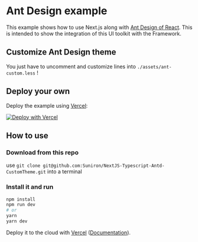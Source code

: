 # Ant Design example

This example shows how to use Next.js along with [Ant Design of React](http://ant.design). This is intended to show the integration of this UI toolkit with the Framework.

## Customize Ant Design theme

You just have to uncomment and customize lines into `./assets/ant-custom.less` !

## Deploy your own

Deploy the example using [Vercel](https://vercel.com):

[![Deploy with Vercel](https://vercel.com/button)](https://vercel.com/import/project?template=https://github.com/zeit/next.js/tree/canary/examples/with-ant-design-less)

## How to use

### Download from this repo

use `git clone git@github.com:Suniron/NextJS-Typescript-Antd-CustomTheme.git` into a terminal

### Install it and run

```bash
npm install
npm run dev
# or
yarn
yarn dev
```

Deploy it to the cloud with [Vercel](https://vercel.com/import?filter=next.js&utm_source=github&utm_medium=readme&utm_campaign=next-example) ([Documentation](https://nextjs.org/docs/deployment)).
